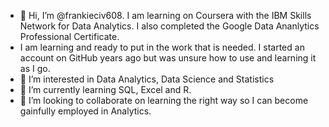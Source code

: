 - 👋 Hi, I’m @frankieciv608. I am learning on Coursera with the IBM Skills Network for Data Analytics. I also completed the Google Data Ananlytics Professional Certificate.
- I am learning and ready to put in the work that is needed. I started an account on GitHub years ago but was unsure how to use and learning it as I go. 
- 👀 I’m interested in Data Analytics, Data Science and Statistics
- 🌱 I’m currently learning SQL, Excel and R. 
- 💞️ I’m looking to collaborate on learning the right way so I can become gainfully employed in Analytics.


<!---
frankieciv608/frankieciv608 is a ✨ special ✨ repository because its `README.md` (this file) appears on your GitHub profile.
You can click the Preview link to take a look at your changes.
--->

